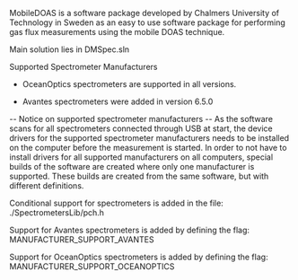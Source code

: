 MobileDOAS is a software package developed by Chalmers University of Technology in Sweden as an easy to use software package 
for performing gas flux measurements using the mobile DOAS technique. 

Main solution lies in DMSpec.sln

Supported Spectrometer Manufacturers

* OceanOptics spectrometers are supported in all versions.

* Avantes spectrometers were added in version 6.5.0

-- Notice on supported spectrometer manufacturers --
As the software scans for all spectrometers connected through USB at start, 
the device drivers for the supported spectrometer manufacturers needs to be installed
on the computer before the measurement is started. In order to not have to install 
drivers for all supported manufacturers on all computers, special builds of the software 
are created where only one manufacturer is supported. These builds are created from the same
software, but with different definitions.

Conditional support for spectrometers is added in the file:
./SpectrometersLib/pch.h

Support for Avantes spectrometers is added by defining the flag:
MANUFACTURER_SUPPORT_AVANTES

Support for OceanOptics spectrometers is added by defining the flag:
MANUFACTURER_SUPPORT_OCEANOPTICS

